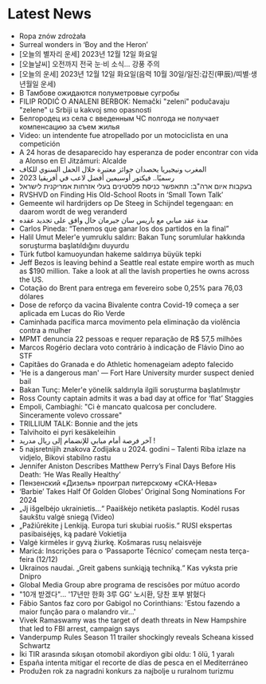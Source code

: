 # Latest News
-  Ropa znów zdrożała
-  Surreal wonders in ‘Boy and the Heron’
-  [오늘의 별자리 운세] 2023년 12월 12일 화요일
-  [오늘날씨] 오전까지 전국 눈·비 소식… 강풍 주의
-  [오늘의 운세] 2023년 12월 12일 화요일(음력 10월 30일/일진:갑진(甲辰)/띠별·생년월일 운세)
-  В Тамбове ожидаются полуметровые сугробы
-  FILIP RODIĆ O ANALENI BERBOK: Nemački "zeleni" podučavaju "zelene" u Srbiji u kakvoj smo opasnosti
-  Белгородец из села с введенным ЧС полгода не получает компенсацию за съем жилья
-  Video: un intendente fue atropellado por un motociclista en una competición
-  A 24 horas de desaparecido hay esperanza de poder encontrar con vida a Alonso en El Jitzámuri: Alcalde
-  المغرب ونيجيريا يحصدان جوائز معتبرة خلال الحفل السنوي للكاف
-  رسميًا.. فيكتور أوسيمين أفضل لاعب في أفريقيا 2023
-  בעקבות איום ארה"ב: תתאפשר כניסת פלסטינים בעלי אזרחות אמריקנית לישראל
-  RVSHVD on Finding His Old-School Roots in ‘Small Town Talk’
-  Gemeente wil hardrijders op De Steeg in Schijndel tegengaan: en daarom wordt de weg veranderd
-  مدة عقد مبابي مع باريس سان جيرمان حال وافق على تجديد عقده
-  Carlos Pineda: “Tenemos que ganar los dos partidos en la final”
-  Halil Umut Meler'e yumruklu saldırı: Bakan Tunç sorumlular hakkında soruşturma başlatıldığını duyurdu
-  Türk futbol kamuoyundan hakeme saldırıya büyük tepki
-  Jeff Bezos is leaving behind a Seattle real estate empire worth as much as $190 million. Take a look at all the lavish properties he owns across the US.
-  Cotação do Brent para entrega em fevereiro sobe 0,25% para 76,03 dólares
-  Dose de reforço da vacina Bivalente contra Covid-19 começa a ser aplicada em Lucas do Rio Verde
-  Caminhada pacífica marca movimento pela eliminação da violência contra a mulher
-  MPMT denuncia 22 pessoas e requer reparação de R$ 57,5 milhões
-  Marcos Rogério declara voto contrário à indicação de Flávio Dino ao STF
-  Capitães do Granada e do Athletic homenageiam adepto falecido
-  'He is a dangerous man' — Fort Hare University murder suspect denied bail
-  Bakan Tunç: Meler'e yönelik saldırıyla ilgili soruşturma başlatılmıştır
-  Ross County captain admits it was a bad day at office for ‘flat’ Staggies
-  Empoli, Cambiaghi: "Ci è mancato qualcosa per concludere. Sinceramente volevo crossare"
-  TRILLIUM TALK: Bonnie and the jets
-  Talvihoito ei pyri kesäkeleihin
-  آخر فرصة أمام مبابي للإنضمام إلى ريال مدريد !
-  5 najsretnijih znakova Zodijaka u 2024. godini – Talenti Riba izlaze na vidjelo, Bikovi stabilno rastu
-  Jennifer Aniston Describes Matthew Perry’s Final Days Before His Death: ‘He Was Really Healthy’
-  Пензенский «Дизель» проиграл питерскому «СКА-Нева»
-  ‘Barbie’ Takes Half Of Golden Globes’ Original Song Nominations For 2024
-  „Jį išgelbėjo ukrainietis...“ Paaiškėjo netikėta paslaptis. Kodėl rusas šaukštu valgė sniegą (Video)
-  „Pažiūrėkite į Lenkiją. Europa turi skubiai ruošis.“ RUSI ekspertas pasibaisėjęs, ką padarė Vokietija
-  Valgė kirmėles ir gyvą žiurkę. Košmaras rusų nelaisvėje
-  Maricá: Inscrições para o ‘Passaporte Técnico’ começam nesta terça-feira (12/12)
-  Ukrainos naudai. „Greit gabens sunkiąją techniką.“ Kas vyksta prie Dnipro
-  Global Media Group abre programa de rescisões por mútuo acordo
-  "10개 받겠다"… '17년만 한화 3루 GG' 노시환, 당찬 포부 밝혔다
-  Fábio Santos faz coro por Gabigol no Corinthians: 'Estou fazendo a maior função para o malandro vir...'
-  Vivek Ramaswamy was the target of death threats in New Hampshire that led to FBI arrest, campaign says
-  Vanderpump Rules Season 11 trailer shockingly reveals Scheana kissed Schwartz
-  İki TIR arasında sıkışan otomobil akordiyon gibi oldu: 1 ölü, 1 yaralı
-  España intenta mitigar el recorte de días de pesca en el Mediterráneo
-  Produžen rok za nagradni konkurs za najbolje u ruralnom turizmu
